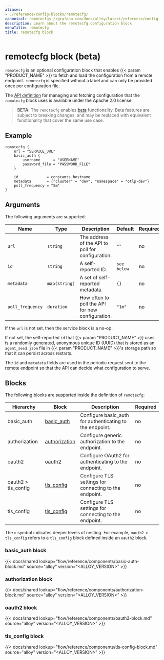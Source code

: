 ```yaml
---
aliases:
- ./reference/config-blocks/remotecfg/
canonical: remotecfgs://grafana.com/docs/alloy/latest/reference/config-blocks/remotecfg/
description: Learn about the remotecfg configuration block
menuTitle: remotecfg
title: remotecfg block
---
```


# remotecfg block (beta)

`remotecfg` is an optional configuration block that enables {{< param "PRODUCT_NAME" >}} to fetch and load the configuration from a remote endpoint.
`remotecfg` is specified without a label and can only be provided once per configuration file.

The [API definition][] for managing and fetching configuration that the `remotecfg` block uses is available under the Apache 2.0 license.

> **BETA**: The `remotecfg` enables [beta][] functionality.
> Beta features are subject to breaking changes, and may be replaced with equivalent functionality that cover the same use case.

## Example

```river
remotecfg {
	url = "SERVICE_URL"
	basic_auth {
		username      = "USERNAME"
		password_file = "PASSWORD_FILE"
	}

	id             = constants.hostname
	metadata       = {"cluster" = "dev", "namespace" = "otlp-dev"}
	poll_frequency = "5m"
}
```

## Arguments

The following arguments are supported:

Name             | Type                 | Description                                       | Default     | Required
-----------------|----------------------|---------------------------------------------------|-------------|---------
`url`            | `string`             | The address of the API to poll for configuration. | `""`        | no
`id`             | `string`             | A self-reported ID.                               | `see below` | no
`metadata`       | `map(string)`        | A set of self-reported metadata.                  | `{}`        | no
`poll_frequency` | `duration`           | How often to poll the API for new configuration.  | `"1m"`      | no

If the `url` is not set, then the service block is a no-op.

If not set, the self-reported `id` that {{< param "PRODUCT_NAME" >}} uses is a randomly generated, anonymous unique ID (UUID) that is stored as an `agent_seed.json` file in {{< param "PRODUCT_NAME" >}}'s storage path so that it can persist across restarts.

The `id` and `metadata` fields are used in the periodic request sent to the
remote endpoint so that the API can decide what configuration to serve.

## Blocks

The following blocks are supported inside the definition of `remotecfg`:

Hierarchy           | Block             | Description                                              | Required
--------------------|-------------------|----------------------------------------------------------|---------
basic_auth          | [basic_auth][]    | Configure basic_auth for authenticating to the endpoint. | no
authorization       | [authorization][] | Configure generic authorization to the endpoint.         | no
oauth2              | [oauth2][]        | Configure OAuth2 for authenticating to the endpoint.     | no
oauth2 > tls_config | [tls_config][]    | Configure TLS settings for connecting to the endpoint.   | no
tls_config          | [tls_config][]    | Configure TLS settings for connecting to the endpoint.   | no

The `>` symbol indicates deeper levels of nesting.
For example, `oauth2 > tls_config` refers to a `tls_config` block defined inside an `oauth2` block.

### basic_auth block

{{< docs/shared lookup="flow/reference/components/basic-auth-block.md" source="alloy" version="<ALLOY_VERSION>" >}}

### authorization block

{{< docs/shared lookup="flow/reference/components/authorization-block.md" source="alloy" version="<ALLOY_VERSION>" >}}

### oauth2 block

{{< docs/shared lookup="flow/reference/components/oauth2-block.md" source="alloy" version="<ALLOY_VERSION>" >}}

### tls_config block

{{< docs/shared lookup="flow/reference/components/tls-config-block.md" source="alloy" version="<ALLOY_VERSION>" >}}

[API definition]: https://github.com/grafana/agent-remote-config
[beta]: ../../../stability/#beta
[basic_auth]: #basic_auth-block
[authorization]: #authorization-block
[oauth2]: #oauth2-block
[tls_config]: #tls_config-block
